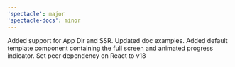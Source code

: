 ```yaml
---
'spectacle': major
'spectacle-docs': minor
---
```


Added support for App Dir and SSR. Updated doc examples.
Added default template component containing the full screen and animated progress indicator.
Set peer dependency on React to v18